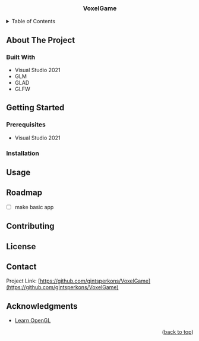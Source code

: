 <div align="center">
<h3 align="center">VoxelGame</h3>
</div>

<!-- TABLE OF CONTENTS -->
<details>
  <summary>Table of Contents</summary>
  <ol>
    <li>
      <a href="#about-the-project">About The Project</a>
      <ul>
        <li><a href="#built-with">Built With</a></li>
      </ul>
    </li>
    <li>
      <a href="#getting-started">Getting Started</a>
      <ul>
        <li><a href="#prerequisites">Prerequisites</a></li>
        <li><a href="#installation">Installation</a></li>
      </ul>
    </li>
    <li><a href="#usage">Usage</a></li>
    <li><a href="#roadmap">Roadmap</a></li>
    <li><a href="#contributing">Contributing</a></li>
    <li><a href="#license">License</a></li>
    <li><a href="#contact">Contact</a></li>
    <li><a href="#acknowledgments">Acknowledgments</a></li>
  </ol>
</details>

## About The Project

### Built With

* Visual Studio 2021
* GLM
* GLAD
* GLFW

## Getting Started
### Prerequisites

- Visual Studio 2021

### Installation
## Usage
## Roadmap

- [ ] make basic app

## Contributing
## License
## Contact
Project Link: [https://github.com/gintsperkons/VoxelGame](https://github.com/gintsperkons/VoxelGame)

## Acknowledgments

<!-- Use this space to list resources you find helpful and would like to give credit to. I've included a few of my favorites to kick things off! -->

* [Learn OpenGL](https://learnopengl.com/)


<p align="right">(<a href="#readme-top">back to top</a>)</p>
<!-- MARKDOWN LINKS & IMAGES -->